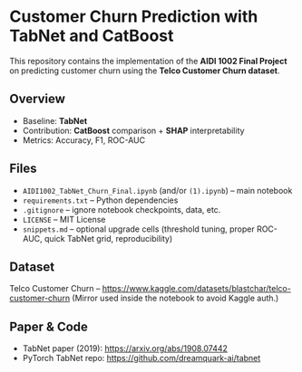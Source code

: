 # Customer Churn Prediction with TabNet and CatBoost

This repository contains the implementation of the **AIDI 1002 Final Project** on predicting customer churn using the **Telco Customer Churn dataset**.

## Overview
- Baseline: **TabNet**
- Contribution: **CatBoost** comparison + **SHAP** interpretability
- Metrics: Accuracy, F1, ROC-AUC

## Files
- `AIDI1002_TabNet_Churn_Final.ipynb` (and/or `(1).ipynb`) – main notebook
- `requirements.txt` – Python dependencies
- `.gitignore` – ignore notebook checkpoints, data, etc.
- `LICENSE` – MIT License
- `snippets.md` – optional upgrade cells (threshold tuning, proper ROC-AUC, quick TabNet grid, reproducibility)

## Dataset
Telco Customer Churn – https://www.kaggle.com/datasets/blastchar/telco-customer-churn
(Mirror used inside the notebook to avoid Kaggle auth.)

## Paper & Code
- TabNet paper (2019): https://arxiv.org/abs/1908.07442
- PyTorch TabNet repo: https://github.com/dreamquark-ai/tabnet
